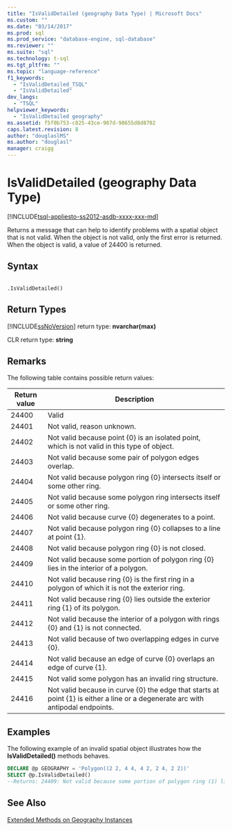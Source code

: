 ```yaml
---
title: "IsValidDetailed (geography Data Type) | Microsoft Docs"
ms.custom: ""
ms.date: "03/14/2017"
ms.prod: sql
ms.prod_service: "database-engine, sql-database"
ms.reviewer: ""
ms.suite: "sql"
ms.technology: t-sql
ms.tgt_pltfrm: ""
ms.topic: "language-reference"
f1_keywords: 
  - "IsValidDetailed_TSQL"
  - "IsValidDetailed"
dev_langs: 
  - "TSQL"
helpviewer_keywords: 
  - "IsValidDetailed geography"
ms.assetid: f5f0b753-c825-43ce-987d-98655d8d8702
caps.latest.revision: 8
author: "douglaslMS"
ms.author: "douglasl"
manager: craigg
---
```

# IsValidDetailed (geography Data Type)
[!INCLUDE[tsql-appliesto-ss2012-asdb-xxxx-xxx-md](../../includes/tsql-appliesto-ss2012-asdb-xxxx-xxx-md.md)]

  Returns a message that can help to identify problems with a spatial object that is not valid. When the object is not valid, only the first error is returned. When the object is valid, a value of 24400 is returned.  
  
## Syntax  
  
```  
  
.IsValidDetailed()  
```  
  
## Return Types  
 [!INCLUDE[ssNoVersion](../../includes/ssnoversion-md.md)] return type: **nvarchar(max)**  
  
 CLR return type: **string**  
  
## Remarks  
 The following table contains possible return values:  
  
|Return value|Description|  
|------------------|-----------------|  
|24400|Valid|  
|24401|Not valid, reason unknown.|  
|24402|Not valid because point {0} is an isolated point, which is not valid in this type of object.|  
|24403|Not valid because some pair of polygon edges overlap.|  
|24404|Not valid because polygon ring {0} intersects itself or some other ring.|  
|24405|Not valid because some polygon ring intersects itself or some other ring.|  
|24406|Not valid because curve {0} degenerates to a point.|  
|24407|Not valid because polygon ring {0} collapses to a line at point {1}.|  
|24408|Not valid because polygon ring {0} is not closed.|  
|24409|Not valid because some portion of polygon ring {0} lies in the interior of a polygon.|  
|24410|Not valid because ring {0} is the first ring in a polygon of which it is not the exterior ring.|  
|24411|Not valid because ring {0} lies outside the exterior ring {1} of its polygon.|  
|24412|Not valid because the interior of a polygon with rings {0} and {1} is not connected.|  
|24413|Not valid because of two overlapping edges in curve {0}.|  
|24414|Not valid because an edge of curve {0} overlaps an edge of curve {1}.|  
|24415|Not valid some polygon has an invalid ring structure.|  
|24416|Not valid because in curve {0} the edge that starts at point {1} is either a line or a degenerate arc with antipodal endpoints.|  
  
## Examples  
 The following example of an invalid spatial object illustrates how the **IsValidDetailed()** methods behaves.  
  
```sql  
DECLARE @p GEOGRAPHY = 'Polygon((2 2, 4 4, 4 2, 2 4, 2 2))'  
SELECT @p.IsValidDetailed()  
--Returns: 24409: Not valid because some portion of polygon ring (1) lies in the interior of a polygon.  
```  
  
## See Also  
 [Extended Methods on Geography Instances](../../t-sql/spatial-geography/extended-methods-on-geography-instances.md)  
  
  
